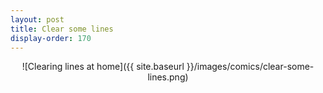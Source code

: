 ```yaml
---
layout: post
title: Clear some lines
display-order: 170
---
```


<div style="text-align:center" markdown="1">
![Clearing lines at home]({{ site.baseurl }}/images/comics/clear-some-lines.png)
</div>
